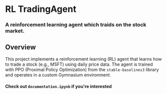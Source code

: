 # RL TradingAgent
### A reinforcement learning agent which traids on the stock market.

## Overview
This project implements a reinforcement learning (RL) agent that learns how to trade a stock (e.g., MSFT) using daily price data. 
The agent is trained with PPO (Proximal Policy Optimization) from the `stable-baselines3` library and operates in a custom 
Gymnasium environment.

#### Check out `documentation.ipynb` if you're interested